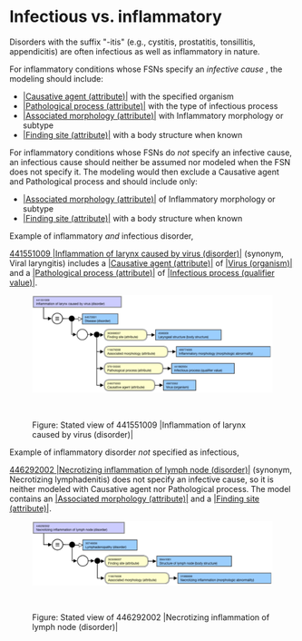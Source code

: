 # Infectious vs. inflammatory

Disorders with the suffix "-itis" (e.g., cystitis, prostatitis, tonsillitis, appendicitis) are often infectious as well as inflammatory in nature.

For inflammatory conditions whose FSNs specify an _infective_ _cause_ , the modeling should include:

* [|Causative agent (attribute)|](http://snomed.org/-fictid) with the specified organism
* [|Pathological process (attribute)|](http://snomed.org/-fictid) with the type of infectious process
* [|Associated morphology (attribute)|](http://snomed.org/-fictid) with Inflammatory morphology or subtype
* [|Finding site (attribute)|](http://snomed.org/-fictid) with a body structure when known

For inflammatory conditions whose FSNs do _not_ specify an infective cause, an infectious cause should neither be assumed nor modeled when the FSN does not specify it. The modeling would then exclude a Causative agent and Pathological process and should include only:

* [|Associated morphology (attribute)|](http://snomed.org/-fictid) of Inflammatory morphology or subtype
* [|Finding site (attribute)|](http://snomed.org/-fictid) with a body structure when known

Example of inflammatory _and_ infectious disorder,

[441551009 |Inflammation of larynx caused by virus (disorder)|](http://snomed.info/id/441551009) (synonym, Viral laryngitis) includes a [|Causative agent (attribute)|](http://snomed.org/-fictid) of [|Virus (organism)|](http://snomed.org/-fictid) and a [|Pathological process (attribute)|](http://snomed.org/-fictid) of [|Infectious process (qualifier value)|](http://snomed.org/-fictid).

<figure><img src="../../../../../../.gitbook/assets/image (2) (1) (1).png" alt=""><figcaption></figcaption></figure>

<figure><img src="../../../../../../authoring/clinical-finding-and-disorder/images/174690497.png" alt=""><figcaption><p>Figure: Stated view of 441551009 |Inflammation of larynx caused by virus (disorder)|</p></figcaption></figure>

Example of inflammatory disorder _not_ specified as infectious,

[446292002 |Necrotizing inflammation of lymph node (disorder)|](http://snomed.info/id/446292002) (synonym, Necrotizing lymphadenitis) does not specify an infective cause, so it is neither modeled with Causative agent nor Pathological process. The model contains an [|Associated morphology (attribute)|](http://snomed.org/-fictid) and a [|Finding site (attribute)|](http://snomed.org/-fictid).

<figure><img src="../../../../../../.gitbook/assets/image (1) (1) (1) (1) (1).png" alt=""><figcaption></figcaption></figure>

<figure><img src="../../../../../../authoring/clinical-finding-and-disorder/images/174690496.png" alt=""><figcaption><p>Figure: Stated view of 446292002 |Necrotizing inflammation of lymph node (disorder)|</p></figcaption></figure>
